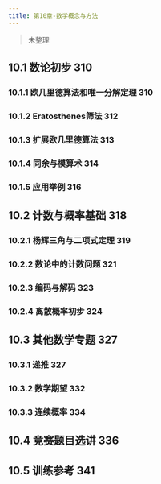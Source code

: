 ```yaml
---
title: 第10章-数学概念与方法
---
```


>未整理 
<!-- more -->
## 10.1 数论初步 310
### 10.1.1 欧几里德算法和唯一分解定理 310
### 10.1.2 Eratosthenes筛法 312
### 10.1.3 扩展欧几里德算法 313
### 10.1.4 同余与模算术 314
### 10.1.5 应用举例 316
## 10.2 计数与概率基础 318
### 10.2.1 杨辉三角与二项式定理 319
### 10.2.2 数论中的计数问题 321
### 10.2.3 编码与解码 323
### 10.2.4 离散概率初步 324
## 10.3 其他数学专题 327
### 10.3.1 递推 327
### 10.3.2 数学期望 332
### 10.3.3 连续概率 334
## 10.4 竞赛题目选讲 336
## 10.5 训练参考 341
